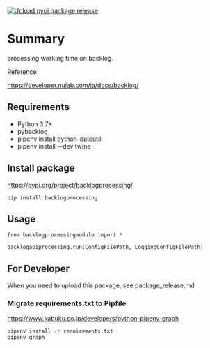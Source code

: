 [![Upload pypi package release](https://github.com/tys-hiroshi/backlogprocessing/actions/workflows/pypi-package-publish.yml/badge.svg?branch=master)](https://github.com/tys-hiroshi/backlogprocessing/actions/workflows/pypi-package-publish.yml)

# Summary

processing working time on backlog.

Reference

https://developer.nulab.com/ja/docs/backlog/

## Requirements

- Python 3.7+
- pybacklog
- pipenv install python-dateutil
- pipenv install --dev twine

## Install package

https://pypi.org/project/backlogprocessing/

```
pip install backlogprocessing
```

## Usage

```
from backlogprocessingmodule import *

backlogapiprocessing.run(ConfigFilePath, LoggingConfigFilePath)
```


## For Developer

When you need to upload this package, see package_release.md


### Migrate requirements.txt to Pipfile

https://www.kabuku.co.jp/developers/python-pipenv-graph

```
pipenv install -r requirements.txt
pipenv graph
```
